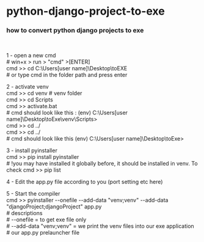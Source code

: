 # python-django-project-to-exe
<h3>how to convert python django projects to exe</h3></br> 

1 - open a new cmd</br>
    # win+x > run > "cmd" >[ENTER]</br>
    cmd >> cd C:\Users\[user name]\Desktop\toEXE</br>
    # or type cmd in the folder path and press enter</br>
  
2 - activate venv</br>
    cmd >> cd venv # venv folder</br>
    cmd >> cd Scripts</br>
    cmd >> activate.bat</br>
    # cmd should look like this : (env) C:\Users\[user name]\Desktop\toExe\venv\Scripts></br>
    cmd >> cd ../</br>
    cmd >> cd ../</br>
    # cmd should look like this (env) C:\Users\[user name]\Desktop\toExe></br>
    
3 - install pyinstaller</br>
    cmd >> pip install pyinstaller</br>
    # !you may have installed it globally before, it should be installed in venv. To check cmd >> pip list</br>

4 - Edit the app.py file according to you (port setting etc here)</br>

5 - Start the compiler</br>
    cmd >> pyinstaller --onefile --add-data "venv;venv" --add-data "djangoProject;djangoProject" app.py</br>
    # descriptions</br>
    # --onefile = to get exe file only</br>
    # --add-data "venv;venv" = we print the venv files into our exe application</br>
    # our app.py prelauncher file</br>
	
